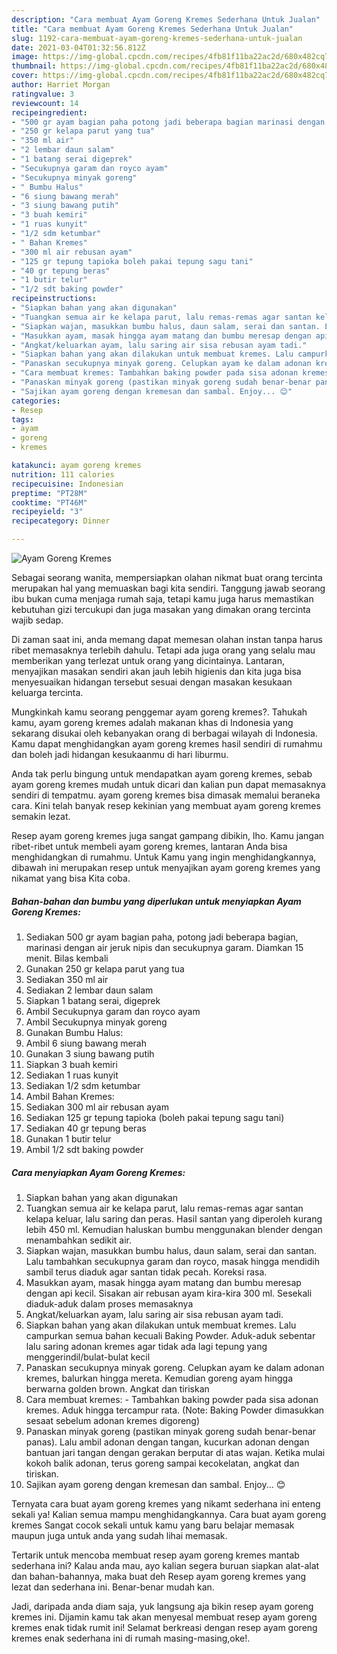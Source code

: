 ```yaml
---
description: "Cara membuat Ayam Goreng Kremes Sederhana Untuk Jualan"
title: "Cara membuat Ayam Goreng Kremes Sederhana Untuk Jualan"
slug: 1192-cara-membuat-ayam-goreng-kremes-sederhana-untuk-jualan
date: 2021-03-04T01:32:56.812Z
image: https://img-global.cpcdn.com/recipes/4fb81f11ba22ac2d/680x482cq70/ayam-goreng-kremes-foto-resep-utama.jpg
thumbnail: https://img-global.cpcdn.com/recipes/4fb81f11ba22ac2d/680x482cq70/ayam-goreng-kremes-foto-resep-utama.jpg
cover: https://img-global.cpcdn.com/recipes/4fb81f11ba22ac2d/680x482cq70/ayam-goreng-kremes-foto-resep-utama.jpg
author: Harriet Morgan
ratingvalue: 3
reviewcount: 14
recipeingredient:
- "500 gr ayam bagian paha potong jadi beberapa bagian marinasi dengan air jeruk nipis dan secukupnya garam Diamkan 15 menit Bilas kembali"
- "250 gr kelapa parut yang tua"
- "350 ml air"
- "2 lembar daun salam"
- "1 batang serai digeprek"
- "Secukupnya garam dan royco ayam"
- "Secukupnya minyak goreng"
- " Bumbu Halus"
- "6 siung bawang merah"
- "3 siung bawang putih"
- "3 buah kemiri"
- "1 ruas kunyit"
- "1/2 sdm ketumbar"
- " Bahan Kremes"
- "300 ml air rebusan ayam"
- "125 gr tepung tapioka boleh pakai tepung sagu tani"
- "40 gr tepung beras"
- "1 butir telur"
- "1/2 sdt baking powder"
recipeinstructions:
- "Siapkan bahan yang akan digunakan"
- "Tuangkan semua air ke kelapa parut, lalu remas-remas agar santan kelapa keluar, lalu saring dan peras. Hasil santan yang diperoleh kurang lebih 450 ml. Kemudian haluskan bumbu menggunakan blender dengan menambahkan sedikit air."
- "Siapkan wajan, masukkan bumbu halus, daun salam, serai dan santan. Lalu tambahkan secukupnya garam dan royco, masak hingga mendidih sambil terus diaduk agar santan tidak pecah. Koreksi rasa."
- "Masukkan ayam, masak hingga ayam matang dan bumbu meresap dengan api kecil. Sisakan air rebusan ayam kira-kira 300 ml. Sesekali diaduk-aduk dalam proses memasaknya"
- "Angkat/keluarkan ayam, lalu saring air sisa rebusan ayam tadi."
- "Siapkan bahan yang akan dilakukan untuk membuat kremes. Lalu campurkan semua bahan kecuali Baking Powder. Aduk-aduk sebentar lalu saring adonan kremes agar tidak ada lagi tepung yang menggerindil/bulat-bulat kecil"
- "Panaskan secukupnya minyak goreng. Celupkan ayam ke dalam adonan kremes, balurkan hingga mereta. Kemudian goreng ayam hingga berwarna golden brown. Angkat dan tiriskan"
- "Cara membuat kremes: Tambahkan baking powder pada sisa adonan kremes. Aduk hingga tercampur rata. (Note: Baking Powder dimasukkan sesaat sebelum adonan kremes digoreng)"
- "Panaskan minyak goreng (pastikan minyak goreng sudah benar-benar panas). Lalu ambil adonan dengan tangan, kucurkan adonan dengan bantuan jari tangan dengan gerakan berputar di atas wajan. Ketika mulai kokoh balik adonan, terus goreng sampai kecokelatan, angkat dan tiriskan."
- "Sajikan ayam goreng dengan kremesan dan sambal. Enjoy... 😊"
categories:
- Resep
tags:
- ayam
- goreng
- kremes

katakunci: ayam goreng kremes 
nutrition: 111 calories
recipecuisine: Indonesian
preptime: "PT28M"
cooktime: "PT46M"
recipeyield: "3"
recipecategory: Dinner

---
```



![Ayam Goreng Kremes](https://img-global.cpcdn.com/recipes/4fb81f11ba22ac2d/680x482cq70/ayam-goreng-kremes-foto-resep-utama.jpg)

Sebagai seorang wanita, mempersiapkan olahan nikmat buat orang tercinta merupakan hal yang memuaskan bagi kita sendiri. Tanggung jawab seorang ibu bukan cuma menjaga rumah saja, tetapi kamu juga harus memastikan kebutuhan gizi tercukupi dan juga masakan yang dimakan orang tercinta wajib sedap.

Di zaman  saat ini, anda memang dapat memesan olahan instan tanpa harus ribet memasaknya terlebih dahulu. Tetapi ada juga orang yang selalu mau memberikan yang terlezat untuk orang yang dicintainya. Lantaran, menyajikan masakan sendiri akan jauh lebih higienis dan kita juga bisa menyesuaikan hidangan tersebut sesuai dengan masakan kesukaan keluarga tercinta. 



Mungkinkah kamu seorang penggemar ayam goreng kremes?. Tahukah kamu, ayam goreng kremes adalah makanan khas di Indonesia yang sekarang disukai oleh kebanyakan orang di berbagai wilayah di Indonesia. Kamu dapat menghidangkan ayam goreng kremes hasil sendiri di rumahmu dan boleh jadi hidangan kesukaanmu di hari liburmu.

Anda tak perlu bingung untuk mendapatkan ayam goreng kremes, sebab ayam goreng kremes mudah untuk dicari dan kalian pun dapat memasaknya sendiri di tempatmu. ayam goreng kremes bisa dimasak memalui beraneka cara. Kini telah banyak resep kekinian yang membuat ayam goreng kremes semakin lezat.

Resep ayam goreng kremes juga sangat gampang dibikin, lho. Kamu jangan ribet-ribet untuk membeli ayam goreng kremes, lantaran Anda bisa menghidangkan di rumahmu. Untuk Kamu yang ingin menghidangkannya, dibawah ini merupakan resep untuk menyajikan ayam goreng kremes yang nikamat yang bisa Kita coba.

<!--inarticleads1-->

##### Bahan-bahan dan bumbu yang diperlukan untuk menyiapkan Ayam Goreng Kremes:

1. Sediakan 500 gr ayam bagian paha, potong jadi beberapa bagian, marinasi dengan air jeruk nipis dan secukupnya garam. Diamkan 15 menit. Bilas kembali
1. Gunakan 250 gr kelapa parut yang tua
1. Sediakan 350 ml air
1. Sediakan 2 lembar daun salam
1. Siapkan 1 batang serai, digeprek
1. Ambil Secukupnya garam dan royco ayam
1. Ambil Secukupnya minyak goreng
1. Gunakan  Bumbu Halus:
1. Ambil 6 siung bawang merah
1. Gunakan 3 siung bawang putih
1. Siapkan 3 buah kemiri
1. Sediakan 1 ruas kunyit
1. Sediakan 1/2 sdm ketumbar
1. Ambil  Bahan Kremes:
1. Sediakan 300 ml air rebusan ayam
1. Sediakan 125 gr tepung tapioka (boleh pakai tepung sagu tani)
1. Sediakan 40 gr tepung beras
1. Gunakan 1 butir telur
1. Ambil 1/2 sdt baking powder




<!--inarticleads2-->

##### Cara menyiapkan Ayam Goreng Kremes:

1. Siapkan bahan yang akan digunakan
1. Tuangkan semua air ke kelapa parut, lalu remas-remas agar santan kelapa keluar, lalu saring dan peras. Hasil santan yang diperoleh kurang lebih 450 ml. Kemudian haluskan bumbu menggunakan blender dengan menambahkan sedikit air.
1. Siapkan wajan, masukkan bumbu halus, daun salam, serai dan santan. Lalu tambahkan secukupnya garam dan royco, masak hingga mendidih sambil terus diaduk agar santan tidak pecah. Koreksi rasa.
1. Masukkan ayam, masak hingga ayam matang dan bumbu meresap dengan api kecil. Sisakan air rebusan ayam kira-kira 300 ml. Sesekali diaduk-aduk dalam proses memasaknya
1. Angkat/keluarkan ayam, lalu saring air sisa rebusan ayam tadi.
1. Siapkan bahan yang akan dilakukan untuk membuat kremes. Lalu campurkan semua bahan kecuali Baking Powder. Aduk-aduk sebentar lalu saring adonan kremes agar tidak ada lagi tepung yang menggerindil/bulat-bulat kecil
1. Panaskan secukupnya minyak goreng. Celupkan ayam ke dalam adonan kremes, balurkan hingga mereta. Kemudian goreng ayam hingga berwarna golden brown. Angkat dan tiriskan
1. Cara membuat kremes: - Tambahkan baking powder pada sisa adonan kremes. Aduk hingga tercampur rata. (Note: Baking Powder dimasukkan sesaat sebelum adonan kremes digoreng)
1. Panaskan minyak goreng (pastikan minyak goreng sudah benar-benar panas). Lalu ambil adonan dengan tangan, kucurkan adonan dengan bantuan jari tangan dengan gerakan berputar di atas wajan. Ketika mulai kokoh balik adonan, terus goreng sampai kecokelatan, angkat dan tiriskan.
1. Sajikan ayam goreng dengan kremesan dan sambal. Enjoy... 😊




Ternyata cara buat ayam goreng kremes yang nikamt sederhana ini enteng sekali ya! Kalian semua mampu menghidangkannya. Cara buat ayam goreng kremes Sangat cocok sekali untuk kamu yang baru belajar memasak maupun juga untuk anda yang sudah lihai memasak.

Tertarik untuk mencoba membuat resep ayam goreng kremes mantab sederhana ini? Kalau anda mau, ayo kalian segera buruan siapkan alat-alat dan bahan-bahannya, maka buat deh Resep ayam goreng kremes yang lezat dan sederhana ini. Benar-benar mudah kan. 

Jadi, daripada anda diam saja, yuk langsung aja bikin resep ayam goreng kremes ini. Dijamin kamu tak akan menyesal membuat resep ayam goreng kremes enak tidak rumit ini! Selamat berkreasi dengan resep ayam goreng kremes enak sederhana ini di rumah masing-masing,oke!.

